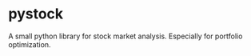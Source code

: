 # pystock

A small python library for stock market analysis. Especially for portfolio optimization.
